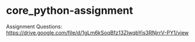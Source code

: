 # core_python-assignment
Assignment Questions:  https://drive.google.com/file/d/1gLm6kSoqBfz13ZIwqbYis3RNjrrV-PY1/view
